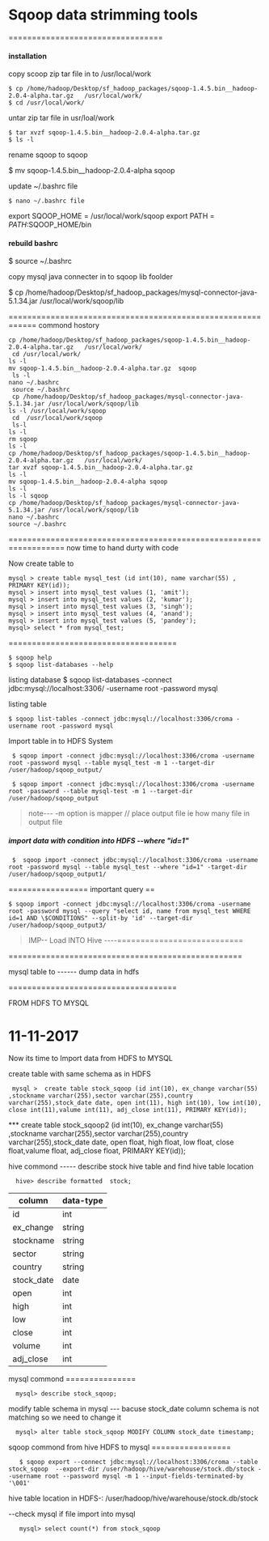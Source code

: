  #  Sqoop    data strimming tools  
=================================

####  installation 

 copy scoop zip tar  file  in to /usr/local/work
 
    $ cp /home/hadoop/Desktop/sf_hadoop_packages/sqoop-1.4.5.bin__hadoop-2.0.4-alpha.tar.gz   /usr/local/work/
    $ cd /usr/local/work/
 untar zip tar  file  in usr/loal/work
 
    $ tar xvzf sqoop-1.4.5.bin__hadoop-2.0.4-alpha.tar.gz 
    $ ls -l
   

 rename sqoop  to sqoop
 
   $  mv sqoop-1.4.5.bin__hadoop-2.0.4-alpha sqoop

 update ~/.bashrc  file

    $ nano ~/.bashrc file
   
   export SQOOP_HOME = /usr/local/work/sqoop
   export PATH =  $PATH:$SQOOP_HOME/bin

  
 
#### rebuild bashrc 

   $ source ~/.bashrc



 copy mysql java connecter in to sqoop lib foolder

   $ cp /home/hadoop/Desktop/sf_hadoop_packages/mysql-connector-java-5.1.34.jar /usr/local/work/sqoop/lib


============================================================
commond hostory

    cp /home/hadoop/Desktop/sf_hadoop_packages/sqoop-1.4.5.bin__hadoop-2.0.4-alpha.tar.gz   /usr/local/work/
     cd /usr/local/work/
    ls -l
    mv sqoop-1.4.5.bin__hadoop-2.0.4-alpha.tar.gz  sqoop
     ls -l
    nano ~/.bashrc
     source ~/.bashrc
     cp /home/hadoop/Desktop/sf_hadoop_packages/mysql-connector-java-5.1.34.jar /usr/local/work/sqoop/lib
    ls -l /usr/local/work/sqoop 
     cd  /usr/local/work/sqoop 
     ls-l
    ls -l
    rm sqoop 
    ls -l
    cp /home/hadoop/Desktop/sf_hadoop_packages/sqoop-1.4.5.bin__hadoop-2.0.4-alpha.tar.gz   /usr/local/work/
    tar xvzf sqoop-1.4.5.bin__hadoop-2.0.4-alpha.tar.gz 
    ls -l
    mv sqoop-1.4.5.bin__hadoop-2.0.4-alpha sqoop
    ls -l
    ls -l sqoop
    cp /home/hadoop/Desktop/sf_hadoop_packages/mysql-connector-java-5.1.34.jar /usr/local/work/sqoop/lib
    nano ~/.bashrc
    source ~/.bashrc
    
==================================================================
now time to hand durty with code

Now create table to 

    mysql > create table mysql_test (id int(10), name varchar(55) , PRIMARY KEY(id));
    mysql > insert into mysql_test values (1, 'amit');
    mysql > insert into mysql_test values (2, 'kumar');
    mysql > insert into mysql_test values (3, 'singh');
    mysql > insert into mysql_test values (4, 'anand');
    mysql > insert into mysql_test values (5, 'pandey');
    mysql> select * from mysql_test;


====================================

    $ sqoop help
    $ sqoop list-databases --help
listing database
    $ sqoop list-databases -connect jdbc:mysql://localhost:3306/ -username root -password mysql
    
listing table

    $ sqoop list-tables -connect jdbc:mysql://localhost:3306/croma -username root -password mysql


Import table in to HDFS System

     $ sqoop import -connect jdbc:mysql://localhost:3306/croma -username root -password mysql --table mysql_test -m 1 --target-dir /user/hadoop/sqoop_output/ 

     $ sqoop import -connect jdbc:mysql://localhost:3306/croma -username root -password --table mysql-test -m 1 --target-dir /user/hadoop/sqoop_output

> note---  -m option is mapper // place output  file ie how many file  in output file

##### import data with condition  into HDFS  --where "id=1"

     $  sqoop import -connect jdbc:mysql://localhost:3306/croma -username root -password mysql --table mysql_test --where "id=1" -target-dir /user/hadoop/sqoop_output1/


================= important query == 

    $ sqoop import -connect jdbc:mysql://localhost:3306/croma -username root -password mysql --query "select id, name from mysql_test WHERE id=1 AND \$CONDITIONS" --split-by 'id' --target-dir /user/hadoop/sqoop_output3/

> IMP--  Load INTO Hive ----===========================



==================================================

   mysql table to ------ dump data in hdfs
  

====================================
      
FROM HDFS  TO MYSQL 

11-11-2017
====================================
Now its time to Import data from HDFS to MYSQL

  create  table with same schema as in HDFS
  
     mysql >  create table stock_sqoop (id int(10), ex_change varchar(55) ,stockname varchar(255),sector varchar(255),country varchar(255),stock_date date, open int(11), high int(10), low int(10), close int(11),valume int(11), adj_close int(11), PRIMARY KEY(id));

*** create table stock_sqoop2 (id int(10), ex_change varchar(55) ,stockname varchar(255),sector varchar(255),country varchar(255),stock_date date, open float, high float, low float, close float,valume float, adj_close float, PRIMARY KEY(id));

hive commond -----  describe stock hive table and find hive table location

      hive> describe formatted  stock;
column| data-type
------|-------
id|  int                 	                    
ex_change |         	string              	                    
stockname |        	string              	                    
sector     |        	string              	                    
country   |         	string              	                    
stock_date|         	date                	                    
open     |          	int                 	                    
high      |         	int                 	                    
low       |         	int                 	                    
close    |          	int                 	                    
volume   |          	int                 	                    
adj_close|         	int 


mysql commond ===============

      mysql> describe stock_sqoop;

modify table schema in mysql --- bacuse stock_date  column schema is not matching so we need to change it

      mysql> alter table stock_sqoop MODIFY COLUMN stock_date timestamp;

sqoop commond from hive HDFS to mysql =================


       $ sqoop export --connect jdbc:mysql://localhost:3306/croma --table stock_sqoop  --export-dir /user/hadoop/hive/warehouse/stock.db/stock --username root --password mysql -m 1 --input-fields-terminated-by '\001'

hive table location in HDFS-:     /user/hadoop/hive/warehouse/stock.db/stock

--check mysql if file import into mysql

       mysql> select count(*) from stock_sqoop
















